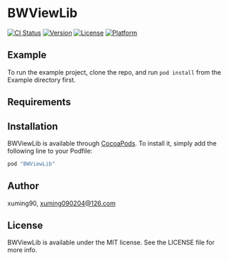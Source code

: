 # BWViewLib

[![CI Status](http://img.shields.io/travis/xuming90/BWViewLib.svg?style=flat)](https://travis-ci.org/xuming90/BWViewLib)
[![Version](https://img.shields.io/cocoapods/v/BWViewLib.svg?style=flat)](http://cocoapods.org/pods/BWViewLib)
[![License](https://img.shields.io/cocoapods/l/BWViewLib.svg?style=flat)](http://cocoapods.org/pods/BWViewLib)
[![Platform](https://img.shields.io/cocoapods/p/BWViewLib.svg?style=flat)](http://cocoapods.org/pods/BWViewLib)

## Example

To run the example project, clone the repo, and run `pod install` from the Example directory first.

## Requirements

## Installation

BWViewLib is available through [CocoaPods](http://cocoapods.org). To install
it, simply add the following line to your Podfile:

```ruby
pod "BWViewLib"
```

## Author

xuming90, xuming090204@126.com

## License

BWViewLib is available under the MIT license. See the LICENSE file for more info.
